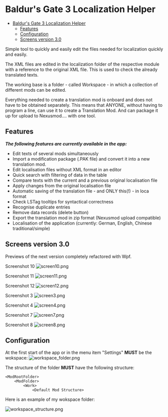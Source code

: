 # Baldur's Gate 3 Localization Helper

<!-- TOC -->
* [Baldur's Gate 3 Localization Helper](#baldurs-gate-3-localization-helper)
  * [Features](#features)
  * [Configuration](#configuration)
  * [Screens version 3.0](#screens-version-30)
<!-- TOC -->

Simple tool to quickly and easily edit the files needed for localization
quickly and easily.

The XML files are edited in the localization folder of the respective module with a reference to the original XML file.
This is used to check the already translated texts.

The working base is a folder - called Workspace - in which a collection of different mods can be edited.

Everything needed to create a translation mod is onboard and does not have to be obtained separately.
This means that ANYONE, without having to program a line, can use it to create a Translation Mod.
And can package it up for upload to Nexusmod.... with one tool.

## Features

***The following features are currently available in the app:***

- Edit texts of several mods simultaneously
- Import a modification package (.PAK file) and convert it into a new translation mod.
- Edit localisation files without XML format in an editor
- Quick search with filtering of data in the table
- Compare texts with the current and a previous original localisation file
- Apply changes from the original localisation file
- Automatic saving of the translation file - and ONLY this(!) - in loca format
- Check LSTag tooltips for syntactical correctness
- Recognise duplicate entries
- Remove data records (delete button)
- Export the translation mod in zip format (Nexusmod upload compatible)
- Localisation of the application (currently: German, English, Chinese traditional/simple)

## Screens version 3.0
Previews of the next version completely refactored with Wpf.

Screenshot 10 ![screen10.png](images/screen10.png)

Screenshot 11 ![screen11.png](images/screen11.png)

Screenshot 12 ![screen12.png](images/screen12.png)

Screenshot 3 ![screen3.png](images/screen3.png)

Screenshot 4 ![screen4.png](images/screen4.png)

Screenshot 7 ![screen7.png](images/screen7.png)

Screenshot 8 ![screen8.png](images/screen8.png)


## Configuration
At the first start of the app or in the menu item "Settings" **MUST** be the wokspace:
![workspace_folder.png](images/workspace_folder.png)

The structure of the folder **MUST** have the following structure:

```
<ModRootFolder>
    <ModFolder>
        <Work>
            <Default Mod Structure>
```

Here is an example of my wokspace folder:

![workspace_structure.png](images/workspace_structure.png)

